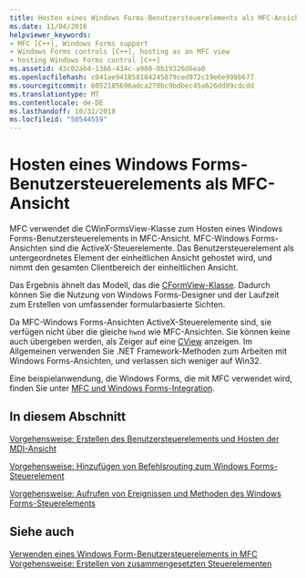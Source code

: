 ```yaml
---
title: Hosten eines Windows Forms-Benutzersteuerelements als MFC-Ansicht
ms.date: 11/04/2016
helpviewer_keywords:
- MFC [C++], Windows Forms support
- Windows Forms controls [C++], hosting as an MFC view
- hosting Windows Forms control [C++]
ms.assetid: 43c02ab4-1366-434c-a980-0b19326d6ea0
ms.openlocfilehash: c041ae941858184245879ced972c19e6e998b677
ms.sourcegitcommit: 6052185696adca270bc9bdbec45a626dd89cdcdd
ms.translationtype: MT
ms.contentlocale: de-DE
ms.lasthandoff: 10/31/2018
ms.locfileid: "50544559"
---
```

# <a name="hosting-a-windows-forms-user-control-as-an-mfc-view"></a>Hosten eines Windows Forms-Benutzersteuerelements als MFC-Ansicht

MFC verwendet die CWinFormsView-Klasse zum Hosten eines Windows Forms-Benutzersteuerelements in MFC-Ansicht. MFC-Windows Forms-Ansichten sind die ActiveX-Steuerelemente. Das Benutzersteuerelement als untergeordnetes Element der einheitlichen Ansicht gehostet wird, und nimmt den gesamten Clientbereich der einheitlichen Ansicht.

Das Ergebnis ähnelt das Modell, das die [CFormView-Klasse](../mfc/reference/cformview-class.md). Dadurch können Sie die Nutzung von Windows Forms-Designer und der Laufzeit zum Erstellen von umfassender formularbasierte Sichten.

Da MFC-Windows Forms-Ansichten ActiveX-Steuerelemente sind, sie verfügen nicht über die gleiche `hwnd` wie MFC-Ansichten. Sie können keine auch übergeben werden, als Zeiger auf eine [CView](../mfc/reference/cview-class.md) anzeigen. Im Allgemeinen verwenden Sie .NET Framework-Methoden zum Arbeiten mit Windows Forms-Ansichten, und verlassen sich weniger auf Win32.

Eine beispielanwendung, die Windows Forms, die mit MFC verwendet wird, finden Sie unter [MFC und Windows Forms-Integration](http://www.microsoft.com/downloads/details.aspx?FamilyID=987021bc-e575-4fe3-baa9-15aa50b0f599&displaylang=en).

## <a name="in-this-section"></a>In diesem Abschnitt

[Vorgehensweise: Erstellen des Benutzersteuerelements und Hosten der MDI-Ansicht](../dotnet/how-to-create-the-user-control-and-host-mdi-view.md)

[Vorgehensweise: Hinzufügen von Befehlsrouting zum Windows Forms-Steuerelement](../dotnet/how-to-add-command-routing-to-the-windows-forms-control.md)

[Vorgehensweise: Aufrufen von Ereignissen und Methoden des Windows Forms-Steuerelements](../dotnet/how-to-call-properties-and-methods-of-the-windows-forms-control.md)

## <a name="see-also"></a>Siehe auch

[Verwenden eines Windows Form-Benutzersteuerelements in MFC](../dotnet/using-a-windows-form-user-control-in-mfc.md)<br/>
[Vorgehensweise: Erstellen von zusammengesetzten Steuerelementen](/dotnet/framework/winforms/controls/how-to-author-composite-controls)